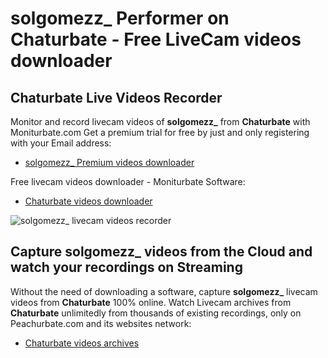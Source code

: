 # solgomezz_ Performer on Chaturbate - Free LiveCam videos downloader

## Chaturbate Live Videos Recorder

Monitor and record livecam videos of **solgomezz_** from **Chaturbate** with Moniturbate.com
Get a premium trial for free by just and only registering with your Email address:
* [solgomezz_ Premium videos downloader](https://moniturbate.com/request-demo-licence-key.html)

Free livecam videos downloader - Moniturbate Software:
* [Chaturbate videos downloader](https://moniturbate.com/moniturbate-download-software.html)

![solgomezz_ livecam videos recorder](https://peachurnet.com/templates/moniturbate-software.png)


## Capture solgomezz_ videos from the Cloud and watch your recordings on Streaming

Without the need of downloading a software, capture **solgomezz_** livecam videos from **Chaturbate** 100% online.
Watch Livecam archives from **Chaturbate** unlimitedly from thousands of existing recordings, only on Peachurbate.com and its websites network:
* [Chaturbate videos archives](https://peachurnet.com/)